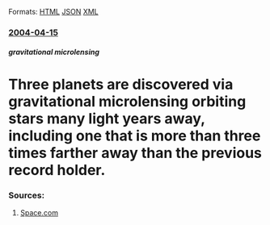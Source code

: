 
Formats: [HTML](/news/2004/04/15/three-planets-are-discovered-via-gravitational-microlensing-orbiting-stars-many-light-years-away-including-one-that-is-more-than-three-tim.html)  [JSON](/news/2004/04/15/three-planets-are-discovered-via-gravitational-microlensing-orbiting-stars-many-light-years-away-including-one-that-is-more-than-three-tim.json)  [XML](/news/2004/04/15/three-planets-are-discovered-via-gravitational-microlensing-orbiting-stars-many-light-years-away-including-one-that-is-more-than-three-tim.xml)  

### [2004-04-15](/news/2004/04/15/index.md)

##### gravitational microlensing
#  Three planets are discovered via gravitational microlensing orbiting stars many light years away, including one that is more than three times farther away than the previous record holder. 




### Sources:

1. [Space.com](http://www.space.com/scienceastronomy/exoplanet_new_0404015.html)
